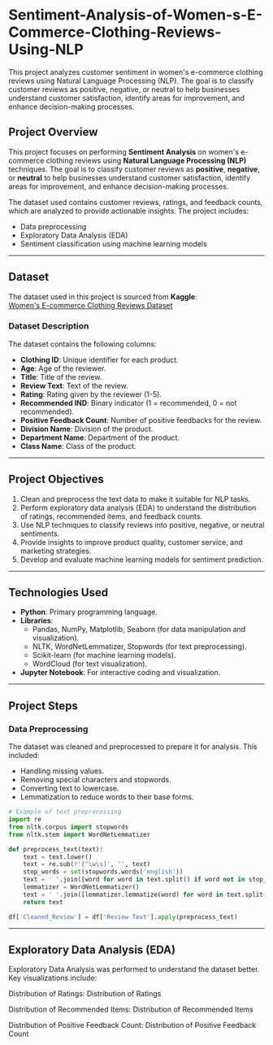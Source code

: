 # Sentiment-Analysis-of-Women-s-E-Commerce-Clothing-Reviews-Using-NLP
This project analyzes customer sentiment in women's e-commerce clothing reviews using Natural Language Processing (NLP). The goal is to classify customer reviews as positive, negative, or neutral to help businesses understand customer satisfaction, identify areas for improvement, and enhance decision-making processes.


## Project Overview
This project focuses on performing **Sentiment Analysis** on women's e-commerce clothing reviews using **Natural Language Processing (NLP)** techniques. The goal is to classify customer reviews as **positive**, **negative**, or **neutral** to help businesses understand customer satisfaction, identify areas for improvement, and enhance decision-making processes.

The dataset used contains customer reviews, ratings, and feedback counts, which are analyzed to provide actionable insights. The project includes:
- Data preprocessing
- Exploratory Data Analysis (EDA)
- Sentiment classification using machine learning models

---

## Dataset
The dataset used in this project is sourced from **Kaggle**:  
[Women's E-commerce Clothing Reviews Dataset](https://www.kaggle.com/datasets/nicapotato/womens-ecommerce-clothing-reviews)

### Dataset Description
The dataset contains the following columns:
- **Clothing ID**: Unique identifier for each product.
- **Age**: Age of the reviewer.
- **Title**: Title of the review.
- **Review Text**: Text of the review.
- **Rating**: Rating given by the reviewer (1-5).
- **Recommended IND**: Binary indicator (1 = recommended, 0 = not recommended).
- **Positive Feedback Count**: Number of positive feedbacks for the review.
- **Division Name**: Division of the product.
- **Department Name**: Department of the product.
- **Class Name**: Class of the product.

---

## Project Objectives
1. Clean and preprocess the text data to make it suitable for NLP tasks.
2. Perform exploratory data analysis (EDA) to understand the distribution of ratings, recommended items, and feedback counts.
3. Use NLP techniques to classify reviews into positive, negative, or neutral sentiments.
4. Provide insights to improve product quality, customer service, and marketing strategies.
5. Develop and evaluate machine learning models for sentiment prediction.

---

## Technologies Used
- **Python**: Primary programming language.
- **Libraries**:
  - Pandas, NumPy, Matplotlib, Seaborn (for data manipulation and visualization).
  - NLTK, WordNetLemmatizer, Stopwords (for text preprocessing).
  - Scikit-learn (for machine learning models).
  - WordCloud (for text visualization).
- **Jupyter Notebook**: For interactive coding and visualization.

---

## Project Steps

### Data Preprocessing
The dataset was cleaned and preprocessed to prepare it for analysis. This included:
- Handling missing values.
- Removing special characters and stopwords.
- Converting text to lowercase.
- Lemmatization to reduce words to their base forms.

```python
# Example of text preprocessing
import re
from nltk.corpus import stopwords
from nltk.stem import WordNetLemmatizer

def preprocess_text(text):
    text = text.lower()
    text = re.sub(r'[^\w\s]', '', text)
    stop_words = set(stopwords.words('english'))
    text = ' '.join([word for word in text.split() if word not in stop_words])
    lemmatizer = WordNetLemmatizer()
    text = ' '.join([lemmatizer.lemmatize(word) for word in text.split()])
    return text

df['Cleaned_Review'] = df['Review Text'].apply(preprocess_text)
```
---

## Exploratory Data Analysis (EDA)
Exploratory Data Analysis was performed to understand the dataset better. Key visualizations include:

Distribution of Ratings:
Distribution of Ratings <!-- Replace with actual image -->

Distribution of Recommended Items:
Distribution of Recommended Items <!-- Replace with actual image -->

Distribution of Positive Feedback Count:
Distribution of Positive Feedback Count <!-- Replace with actual image -->

